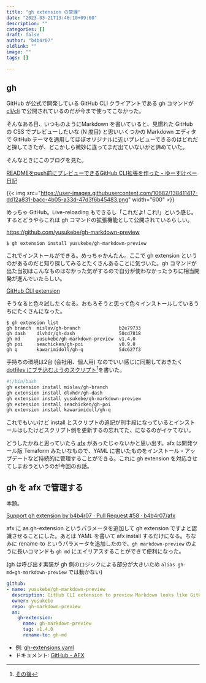 ```yaml
---
title: "gh extension の管理"
date: "2023-03-21T13:46:10+09:00"
description: ""
categories: []
draft: false
author: "b4b4r07"
oldlink: ""
image: ""
tags: []

---
```


## gh

GitHub が公式で開発している GitHub CLI クライアントである gh コマンドが [cli/cli](https://github.com/cli/cli) で公開されているのだが今まで使ってこなかった。

そんなある日、いつものようにMarkdown を書いていると、見慣れた GitHub の CSS でプレビューしたいな (N 度目) と思いいくつかの Markdown エディタで GitHub テーマを適用してほぼオリジナルに近いプレビューできるのはどれだと探してきたが、どこかしら微妙に違ってまだ出ていないかと諦めていた。

そんなときにこのブログを見た。

[READMEをpush前にプレビューできるGitHub CLI拡張を作った - ゆーすけべー日記](https://yusukebe.com/posts/2021/gh-markdown-preview/)

{{< img src="https://user-images.githubusercontent.com/10682/138411417-dd12a831-bacc-4b05-a33d-47d3f6b45483.png" width="600" >}}

めっちゃ GitHub。Live-reloading もできるし「これだよ! これ!」という感じ。するとどうやらこれは gh コマンドの拡張機能として公開されているらしい。

https://github.com/yusukebe/gh-markdown-preview

```console
$ gh extension install yusukebe/gh-markdown-preview
```

これでインストールができる。めっちゃかんたん。ここで gh extension というのがあるのだと知り探してみるとたくさんあることに気づいた。gh コマンドが出た当初はこんなものはなかった気がするので自分が使わなかったうちに相当開発が進んでいたらしい。

[GitHub CLI extension](https://github.com/topics/gh-extension)

そうなると色々試したくなる。おもろそうと思って色々インストールしているうちにたくさんになった。

```console
$ gh extension list
gh branch  mislav/gh-branch              b2e79733
gh dash    dlvhdr/gh-dash                50cd7818
gh md      yusukebe/gh-markdown-preview  v1.4.0
gh poi     seachicken/gh-poi             v0.9.0
gh q       kawarimidoll/gh-q             5dc627f3
```

手持ちの環境は2台 (会社用、個人用) なのでいい感じに同期しておきたく [dotfiles にブチ込むようのスクリプト](https://github.com/b4b4r07/dotfiles/commit/c3da13fc27b4aad165487043b894c7c69c6e343f)[^1]を書いた。

```bash
#!/bin/bash
gh extension install mislav/gh-branch
gh extension install dlvhdr/gh-dash
gh extension install yusukebe/gh-markdown-preview
gh extension install seachicken/gh-poi
gh extension install kawarimidoll/gh-q
```

これでもいいけど install とスクリプトの追記が別手段になっているとインストールはしたけどスクリプト側を更新するの忘れてた、になるのがイケてない。

どうしたかねと思っていたら [afx](https://github.com/b4b4r07/afx/) があったじゃないかと思い出す。afx は開発ツール版 Terraform みたいなもので、YAML に書いたものをインストール・アップデートなど持続的に管理することができる。これに gh extension を対応させてしまおうというのが今回のお話。


## gh を afx で管理する

本題。

[Support gh extension by b4b4r07 · Pull Request #58 · b4b4r07/afx](https://github.com/b4b4r07/afx/pull/58)

afx に as.gh-extension というパラメータを追加して gh extension ですよと認識させることにした。あとは YAML を書いて afx install するだけになる。ちなみに rename-to というパラメータを追加したので、`gh markdown-preview` のように長いコマンドも `gh md` にエイリアスすることができて便利になった。

(gh は呼び出す実装が gh 側のロジックによる部分が大きいため `alias gh-md=gh-markdown-preview` では動かない)

```yaml
github:
- name: yusukebe/gh-markdown-preview
  description: GitHub CLI extension to preview Markdown looks like GitHub.
  owner: yusukebe
  repo: gh-markdown-preview
  as:
    gh-extension:
      name: gh-markdown-preview
      tag: v1.4.0
      rename-to: gh-md
```

- 例: [gh-extensions.yaml](https://github.com/b4b4r07/dotfiles/blob/main/.config/afx/gh-extensions.yaml)
- ドキュメント: [GitHub - AFX](https://babarot.me/afx/configuration/package/github/#as)

[^1]: [その後](https://github.com/b4b4r07/dotfiles/commit/439c1580c1eade1f979e65460de860bbb30fac2c)
